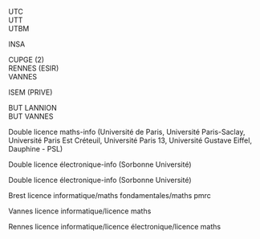 UTC  
UTT  
UTBM

INSA

CUPGE (2)  
RENNES (ESIR)  
VANNES

ISEM (PRIVE)

BUT LANNION  
BUT VANNES

Double licence maths-info (Université de Paris, Université Paris-Saclay, Université Paris Est Créteuil, Université Paris 13, Université Gustave Eiffel, Dauphine - PSL)

Double licence électronique-info (Sorbonne Université)

Double licence électronique-info (Sorbonne Université)

Brest licence informatique/maths fondamentales/maths pmrc

Vannes licence informatique/licence maths

Rennes licence informatique/licence électronique/licence maths